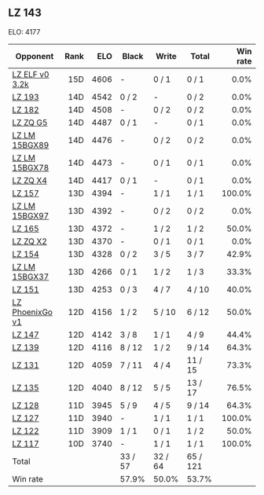 ## LZ 143 ##

ELO: 4177

Opponent | Rank | ELO | Black | Write | Total | Win rate
---------|-----:|----:|-------|-------|-------|-------:
[LZ ELF v0 3.2k](LZ%20ELF%20v0%203.2k.md) | 15D | 4606 | - | 0 / 1 | 0 / 1 | 0.0%
[LZ 193](LZ%20193.md) | 14D | 4542 | 0 / 2 | - | 0 / 2 | 0.0%
[LZ 182](LZ%20182.md) | 14D | 4508 | - | 0 / 2 | 0 / 2 | 0.0%
[LZ ZQ G5](LZ%20ZQ%20G5.md) | 14D | 4487 | 0 / 1 | - | 0 / 1 | 0.0%
[LZ LM 15BGX89](LZ%20LM%2015BGX89.md) | 14D | 4476 | - | 0 / 2 | 0 / 2 | 0.0%
[LZ LM 15BGX78](LZ%20LM%2015BGX78.md) | 14D | 4473 | - | 0 / 1 | 0 / 1 | 0.0%
[LZ ZQ X4](LZ%20ZQ%20X4.md) | 14D | 4417 | 0 / 1 | - | 0 / 1 | 0.0%
[LZ 157](LZ%20157.md) | 13D | 4394 | - | 1 / 1 | 1 / 1 | 100.0%
[LZ LM 15BGX97](LZ%20LM%2015BGX97.md) | 13D | 4392 | - | 0 / 2 | 0 / 2 | 0.0%
[LZ 165](LZ%20165.md) | 13D | 4372 | - | 1 / 2 | 1 / 2 | 50.0%
[LZ ZQ X2](LZ%20ZQ%20X2.md) | 13D | 4370 | - | 0 / 1 | 0 / 1 | 0.0%
[LZ 154](LZ%20154.md) | 13D | 4328 | 0 / 2 | 3 / 5 | 3 / 7 | 42.9%
[LZ LM 15BGX37](LZ%20LM%2015BGX37.md) | 13D | 4266 | 0 / 1 | 1 / 2 | 1 / 3 | 33.3%
[LZ 151](LZ%20151.md) | 13D | 4253 | 0 / 3 | 4 / 7 | 4 / 10 | 40.0%
[LZ PhoenixGo v1](LZ%20PhoenixGo%20v1.md) | 12D | 4156 | 1 / 2 | 5 / 10 | 6 / 12 | 50.0%
[LZ 147](LZ%20147.md) | 12D | 4142 | 3 / 8 | 1 / 1 | 4 / 9 | 44.4%
[LZ 139](LZ%20139.md) | 12D | 4116 | 8 / 12 | 1 / 2 | 9 / 14 | 64.3%
[LZ 131](LZ%20131.md) | 12D | 4059 | 7 / 11 | 4 / 4 | 11 / 15 | 73.3%
[LZ 135](LZ%20135.md) | 12D | 4040 | 8 / 12 | 5 / 5 | 13 / 17 | 76.5%
[LZ 128](LZ%20128.md) | 11D | 3945 | 5 / 9 | 4 / 5 | 9 / 14 | 64.3%
[LZ 127](LZ%20127.md) | 11D | 3940 | - | 1 / 1 | 1 / 1 | 100.0%
[LZ 122](LZ%20122.md) | 11D | 3909 | 1 / 1 | 0 / 1 | 1 / 2 | 50.0%
[LZ 117](LZ%20117.md) | 10D | 3740 | - | 1 / 1 | 1 / 1 | 100.0%
Total | | | 33 / 57 | 32 / 64 | 65 / 121 | 
Win rate| | | 57.9% | 50.0% | 53.7% | 
